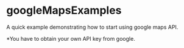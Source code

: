 # googleMapsExamples
A quick example demonstrating how to start using google maps API.

*You have to obtain your own API key from google.
